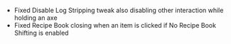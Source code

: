 - Fixed Disable Log Stripping tweak also disabling other interaction while holding an axe
- Fixed Recipe Book closing when an item is clicked if No Recipe Book Shifting is enabled